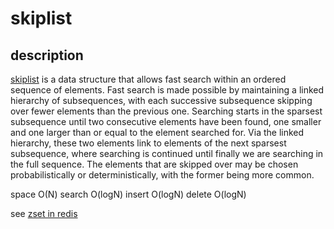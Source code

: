 # skiplist

## description

[skiplist](https://en.wikipedia.org/wiki/Skip_list) is a data structure that allows fast search within an ordered sequence of elements. Fast search is made possible by maintaining a linked hierarchy of subsequences, with each successive subsequence skipping over fewer elements than the previous one. Searching starts in the sparsest subsequence until two consecutive elements have been found, one smaller and one larger than or equal to the element searched for. Via the linked hierarchy, these two elements link to elements of the next sparsest subsequence, where searching is continued until finally we are searching in the full sequence. The elements that are skipped over may be chosen probabilistically or deterministically, with the former being more common.


space O(N)
search O(logN)
insert O(logN)
delete O(logN)


see [zset in redis](https://github.com/antirez/redis/blob/3.0/src/t_zset.c)


